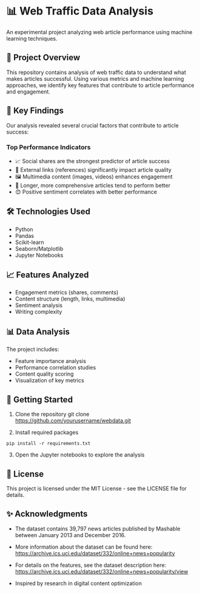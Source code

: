 # 📊 Web Traffic Data Analysis

An experimental project analyzing web article performance using machine learning techniques.

## 🎯 Project Overview

This repository contains analysis of web traffic data to understand what makes articles successful. Using various metrics and machine learning approaches, we identify key features that contribute to article performance and engagement.

## 🔑 Key Findings

Our analysis revealed several crucial factors that contribute to article success:

### Top Performance Indicators
- 📈 Social shares are the strongest predictor of article success
- 🔗 External links (references) significantly impact article quality
- 🖼️ Multimedia content (images, videos) enhances engagement
- 📝 Longer, more comprehensive articles tend to perform better
- 😊 Positive sentiment correlates with better performance

## 🛠️ Technologies Used

- Python
- Pandas
- Scikit-learn
- Seaborn/Matplotlib
- Jupyter Notebooks

## 📈 Features Analyzed

- Engagement metrics (shares, comments)
- Content structure (length, links, multimedia)
- Sentiment analysis
- Writing complexity

## 📊 Data Analysis

The project includes:
- Feature importance analysis
- Performance correlation studies
- Content quality scoring
- Visualization of key metrics

## 🚀 Getting Started 

1. Clone the repository
git clone https://github.com/yourusername/webdata.git


2. Install required packages
```
pip install -r requirements.txt
```

3. Open the Jupyter notebooks to explore the analysis

## 📝 License

This project is licensed under the MIT License - see the LICENSE file for details.

## ✨ Acknowledgments

- The dataset contains 39,797 news articles published by Mashable between January 2013 and December 2016.

- More information about the dataset can be found here: https://archive.ics.uci.edu/dataset/332/online+news+popularity

- For details on the features, see the dataset description here: https://archive.ics.uci.edu/dataset/332/online+news+popularity/view

- Inspired by research in digital content optimization
